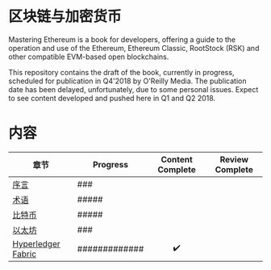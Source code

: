 
# 区块链与加密货币

Mastering Ethereum is a book for developers, offering a guide to the operation and use of the Ethereum, Ethereum Classic, RootStock (RSK) and other compatible EVM-based open blockchains.

This repository contains the draft of the book, currently in progress, scheduled for publication in Q4'2018 by O'Reilly Media. The publication date has been delayed, unfortunately, due to some personal issues. Expect to see content developed and pushed here in Q1 and Q2 2018.

# 内容

| 章节 | Progress | Content Complete | Review Complete |
|-------|------|:------:|:------:|
| [序言](preface.asciidoc) | ### |||
| [术语](glossary.asciidoc) | ##### |||
| [比特币](glossary.asciidoc) | ##### |||
| [以太坊](what-is.asciidoc) | ### |||
| [Hyperledger Fabric](hyperledger-fabric.asciidoc) | ############# | :heavy_check_mark: ||
